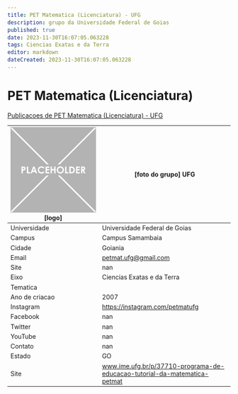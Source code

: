 ```yaml
---
title: PET Matematica (Licenciatura) - UFG
description: grupo da Universidade Federal de Goias
published: true
date: 2023-11-30T16:07:05.063228
tags: Ciencias Exatas e da Terra
editor: markdown
dateCreated: 2023-11-30T16:07:05.063228
---
```


# PET Matematica (Licenciatura)

[Publicacoes de PET Matematica (Licenciatura) - UFG](/atividade/288PETMatematicaLicenciaturaUFG/feed.md)

| ![placeholder.png](/placeholder.png) [logo] | [foto do grupo] UFG         |
| ------------------------------------------- | ------------------------------------------------- |
| Universidade                                | Universidade Federal de Goias      |
| Campus                                      | Campus Samambaia            |
| Cidade                                      | Goiania             |
| Email                                       | petmat.ufg@gmail.com             |
| Site                                        | nan              |
| Eixo                                        | Ciencias Exatas e da Terra              |
| Tematica                                    |           |
| Ano de criacao                              | 2007        |
| Instagram                                   | https://instagram.com/petmatufg         |
| Facebook                                    | nan          |
| Twitter                                     | nan           |
| YouTube                                     | nan           |
| Contato                                     | nan         |
| Estado                                      |  GO            |
| Site                                        | www.ime.ufg.br/p/37710-programa-de-educacao-tutorial-da-matematica-petmat |
